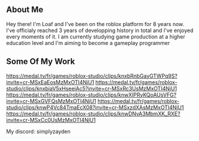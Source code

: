 ## About Me

Hey there! I'm Loaf and I've been on the roblox platform for 8 years now. I've officialy reached 3 years of developping history in total and I've enjoyed every moments of it. I am currently studying game production at a higher education level and I'm aiming to become a gameplay programmer

## Some Of My Work

https://medal.tv/fr/games/roblox-studio/clips/knxbRnbGayGTWPq9S?invite=cr-MSxEaEosMzMxOTI4NjU1
https://medal.tv/fr/games/roblox-studio/clips/knxbiaV5xHseeiAc5?invite=cr-MSxRc3UsMzMxOTI4NjU1
https://medal.tv/fr/games/roblox-studio/clips/knwXIPRyKQoAUsVFG?invite=cr-MSxGVFQsMzMxOTI4NjU1
https://medal.tv/fr/games/roblox-studio/clips/knwP4Vc84TmaEcX08?invite=cr-MSxzdXAsMzMxOTI4NjU1
https://medal.tv/fr/games/roblox-studio/clips/knwDNvA3MbmXK_RXE?invite=cr-MSxCc0UsMzMxOTI4NjU1

My discord: simplyzayden

